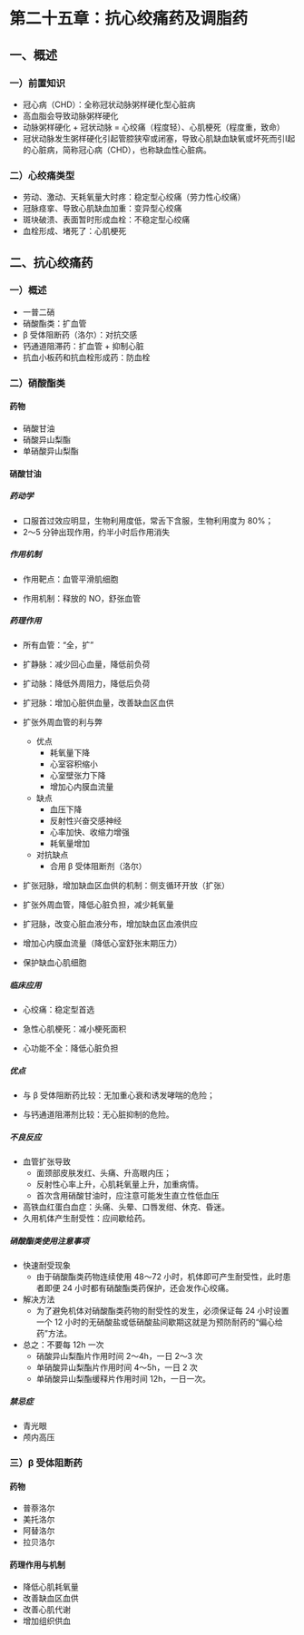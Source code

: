 # 第二十五章：抗心绞痛药及调脂药

## 一、概述

### 一）前置知识

- 冠心病（CHD）：全称冠状动脉粥样硬化型心脏病
- 高血脂会导致动脉粥样硬化
- 动脉粥样硬化 + 冠状动脉 = 心绞痛（程度轻）、心肌梗死（程度重，致命）
- 冠状动脉发生粥样硬化引起管腔狭窄或闭塞，导致心肌缺血缺氧或坏死而引I起的心脏病，简称冠心病（CHD），也称缺血性心脏病。

### 二）心绞痛类型

- 劳动、激动、天耗氧量大时疼：稳定型心绞痛（劳力性心绞痛）
- 冠脉痉挛、导致心肌缺血加重：变异型心绞痛
- 斑块破溃、表面暂时形成血栓：不稳定型心绞痛
- 血栓形成、堵死了：心肌梗死

## 二、抗心绞痛药

### 一）概述

- 一普二硝
- 硝酸酯类：扩血管
- β 受体阻断药（洛尔）：对抗交感
- 钙通道阻滞药：扩血管 + 抑制心脏
- 抗血小板药和抗血栓形成药：防血栓

### 二）硝酸酯类

#### 药物

- 硝酸甘油
- 硝酸异山梨酯
- 单硝酸异山梨酯

#### 硝酸甘油

##### 药动学

- 口服首过效应明显，生物利用度低，常舌下含服，生物利用度为 80%；
- 2～5 分钟出现作用，约半小时后作用消失

##### 作用机制

- 作用靶点：血管平滑肌细胞

- 作用机制：释放的 NO，舒张血管


##### 药理作用

- 所有血管：“全，扩”

- 扩静脉：减少回心血量，降低前负荷

- 扩动脉：降低外周阻力，降低后负荷

- 扩冠脉：增加心脏供血量，改善缺血区血供

- 扩张外周血管的利与弊
  - 优点
    - 耗氧量下降
    - 心室容积缩小
    - 心室壁张力下降
    - 增加心内膜血流量
  - 缺点
    - 血压下降
    - 反射性兴奋交感神经
    - 心率加快、收缩力增强
    - 耗氧量增加
  - 对抗缺点
    - 合用 β 受体阻断剂（洛尔）
- 扩张冠脉，增加缺血区血供的机制：侧支循环开放（扩张）

- 扩张外周血管，降低心脏负担，减少耗氧量

- 扩冠脉，改变心脏血液分布，增加缺血区血液供应

- 增加心内膜血流量（降低心室舒张末期压力）

- 保护缺血心肌细胞


##### 临床应用

- 心绞痛：稳定型首选

- 急性心肌梗死：减小梗死面积

- 心功能不全：降低心脏负担

##### 优点

- 与 β 受体阻断药比较：无加重心衰和诱发哮喘的危险；

- 与钙通道阻滞剂比较：无心脏抑制的危险。


##### 不良反应

- 血管扩张导致
  - 面颈部皮肤发红、头痛、升高眼内压；
  - 反射性心率上升，心肌耗氧量上升，加重病情。
  - 首次含用硝酸甘油时，应注意可能发生直立性低血压
- 高铁血红蛋白血症：头痛、头晕、口唇发绀、休克、昏迷。
- 久用机体产生耐受性：应间歇给药。

##### 硝酸酯类使用注意事项

- 快速耐受现象
  - 由于硝酸酯类药物连续使用 48～72 小时，机体即可产生耐受性，此时患者即便 24 小时都有硝酸酯类药保护，还会发作心绞痛。
- 解决方法
  - 为了避免机体对硝酸酯类药物的耐受性的发生，必须保证每 24 小时设置一个 12 小时的无硝酸盐或低硝酸盐间歇期这就是为预防耐药的“偏心给药”方法。
- 总之：不要每 12h 一次
  - 硝酸异山梨酯片作用时间 2～4h，一日 2～3 次
  - 单硝酸异山梨酯片作用时间 4～5h，一日 2 次
  - 单硝酸异山梨酯缓释片作用时间 12h，一日一次。

##### 禁忌症

- 青光眼
- 颅内高压

### 三）β 受体阻断药

#### 药物

- 普萘洛尔
- 美托洛尔
- 阿替洛尔
- 拉贝洛尔

#### 药理作用与机制

- 降低心肌耗氧量
- 改善缺血区血供
- 改善心肌代谢
- 增加组织供血